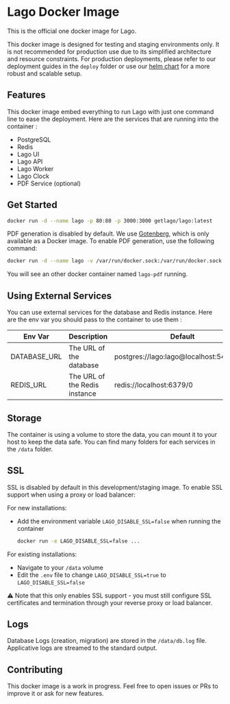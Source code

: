 # Lago Docker Image

This is the official one docker image for Lago.

This docker image is designed for testing and staging environments only. It is not recommended for production use due to its simplified architecture and resource constraints. For production deployments, please refer to our deployment guides in the `deploy` folder or use our [helm chart](https://github.com/getlago/lago-helm-charts) for a more robust and scalable setup.

## Features

This docker image embed everything to run Lago with just one command line to ease the deployment.
Here are the services that are running into the container :
- PostgreSQL
- Redis
- Lago UI
- Lago API
- Lago Worker
- Lago Clock
- PDF Service (optional)

## Get Started

```bash
docker run -d --name lago -p 80:80 -p 3000:3000 getlago/lago:latest
```

PDF generation is disabled by default. We use [Gotenberg](https://github.com/gotenberg/gotenberg), which is only available as a Docker image. To enable PDF generation, use the following command:

```bash
docker run -d --name lago -v /var/run/docker.sock:/var/run/docker.sock -p 80:80 -p 3000:3000 getlago/lago:latest
```

You will see an other docker container named `lago-pdf` running.

## Using External Services

You can use external services for the database and Redis instance.
Here are the env var you should pass to the container to use them :

| Env Var | Description | Default |
|---------|-------------|---------|
| DATABASE_URL | The URL of the database | postgres://lago:lago@localhost:5432/lago |
| REDIS_URL | The URL of the Redis instance | redis://localhost:6379/0 |


## Storage

The container is using a volume to store the data, you can mount it to your host to keep the data safe.
You can find many folders for each services in the `/data` folder.


## SSL

SSL is disabled by default in this development/staging image. To enable SSL support when using a proxy or load balancer:

For new installations:
- Add the environment variable `LAGO_DISABLE_SSL=false` when running the container
  ```bash
  docker run -e LAGO_DISABLE_SSL=false ...
  ```

For existing installations:
- Navigate to your `/data` volume
- Edit the `.env` file to change `LAGO_DISABLE_SSL=true` to `LAGO_DISABLE_SSL=false`

:warning: Note that this only enables SSL support - you must still configure SSL certificates and termination through your reverse proxy or load balancer.

## Logs

Database Logs (creation, migration) are stored in the `/data/db.log` file.
Applicative logs are streamed to the standard output.

## Contributing

This docker image is a work in progress.
Feel free to open issues or PRs to improve it or ask for new features.
